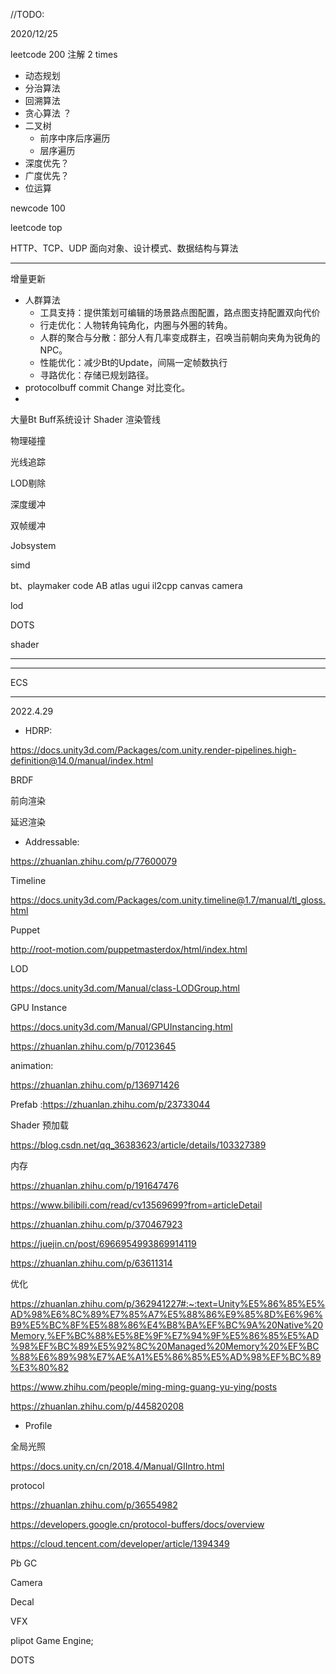 //TODO:

2020/12/25

leetcode 200 注解    2 times

- 动态规划
- 分治算法
- 回溯算法
- 贪心算法 ？
- 二叉树
  - 前序中序后序遍历
  - 层序遍历
- 深度优先？
- 广度优先？
- 位运算

newcode 100 

leetcode top

HTTP、TCP、UDP
面向对象、设计模式、数据结构与算法

---

增量更新

- 人群算法
  - 工具支持：提供策划可编辑的场景路点图配置，路点图支持配置双向代价
  - 行走优化：人物转角钝角化，内圈与外圈的转角。
  - 人群的聚合与分散：部分人有几率变成群主，召唤当前朝向夹角为锐角的NPC。
  - 性能优化：减少Bt的Update，间隔一定帧数执行
  - 寻路优化：存储已规划路径。
- protocolbuff commit Change 对比变化。
- 

大量Bt
Buff系统设计
Shader 
渲染管线



物理碰撞

光线追踪

LOD剔除

深度缓冲

双帧缓冲


Jobsystem

simd

bt、playmaker code
AB
atlas
ugui
il2cpp
canvas camera

lod



DOTS

shader

-------------

-------------
ECS

---

2022.4.29


- HDRP:

https://docs.unity3d.com/Packages/com.unity.render-pipelines.high-definition@14.0/manual/index.html


BRDF



前向渲染


延迟渲染




- Addressable:


https://zhuanlan.zhihu.com/p/77600079



Timeline

https://docs.unity3d.com/Packages/com.unity.timeline@1.7/manual/tl_gloss.html


Puppet

http://root-motion.com/puppetmasterdox/html/index.html


 LOD

 https://docs.unity3d.com/Manual/class-LODGroup.html


GPU Instance

https://docs.unity3d.com/Manual/GPUInstancing.html

https://zhuanlan.zhihu.com/p/70123645

animation:

https://zhuanlan.zhihu.com/p/136971426




Prefab :https://zhuanlan.zhihu.com/p/23733044

Shader 预加载

https://blog.csdn.net/qq_36383623/article/details/103327389

内存

https://zhuanlan.zhihu.com/p/191647476

https://www.bilibili.com/read/cv13569699?from=articleDetail

https://zhuanlan.zhihu.com/p/370467923

https://juejin.cn/post/6966954993869914119

https://zhuanlan.zhihu.com/p/63611314

优化

https://zhuanlan.zhihu.com/p/362941227#:~:text=Unity%E5%86%85%E5%AD%98%E6%8C%89%E7%85%A7%E5%88%86%E9%85%8D%E6%96%B9%E5%BC%8F%E5%88%86%E4%B8%BA%EF%BC%9A%20Native%20Memory,%EF%BC%88%E5%8E%9F%E7%94%9F%E5%86%85%E5%AD%98%EF%BC%89%E5%92%8C%20Managed%20Memory%20%EF%BC%88%E6%89%98%E7%AE%A1%E5%86%85%E5%AD%98%EF%BC%89%E3%80%82

https://www.zhihu.com/people/ming-ming-guang-yu-ying/posts

https://zhuanlan.zhihu.com/p/445820208

- Profile      


全局光照

https://docs.unity.cn/cn/2018.4/Manual/GIIntro.html


protocol 

https://zhuanlan.zhihu.com/p/36554982

https://developers.google.cn/protocol-buffers/docs/overview

https://cloud.tencent.com/developer/article/1394349

Pb GC



Camera


Decal 


VFX

plipot Game Engine;



DOTS

